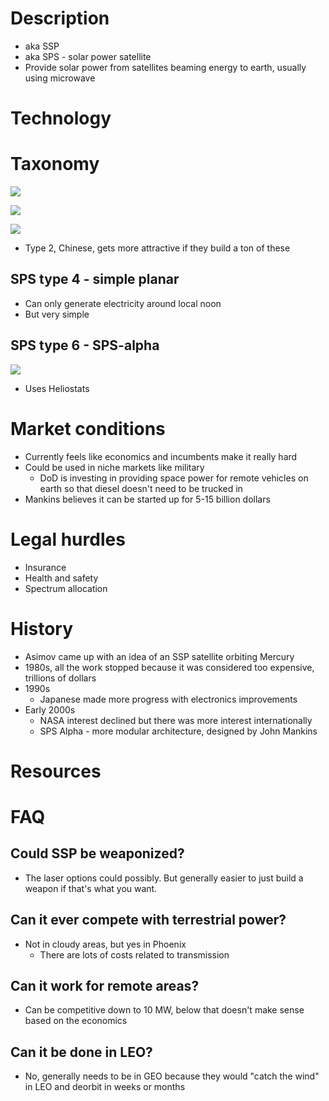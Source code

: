 # Description

-   aka SSP
-   aka SPS - solar power satellite
-   Provide solar power from satellites beaming energy to earth, usually
    using microwave

# Technology

# Taxonomy

![](_resources/Taxonomy/2021-05-25_12-47-33_screenshot.png)

![](_resources/Taxonomy/2021-05-25_12-46-16_screenshot.png)

![](_resources/Taxonomy/2021-05-25_13-11-30_screenshot.png)

-   Type 2, Chinese, gets more attractive if they build a ton of these

## SPS type 4 - simple planar

-   Can only generate electricity around local noon
-   But very simple

## SPS type 6 - SPS-alpha

![](_resources/Taxonomy/2021-05-25_13-09-28_screenshot.png)

-   Uses Heliostats

# Market conditions

-   Currently feels like economics and incumbents make it really hard
-   Could be used in niche markets like military
    -   DoD is investing in providing space power for remote vehicles on
        earth so that diesel doesn't need to be trucked in
-   Mankins believes it can be started up for 5-15 billion dollars

# Legal hurdles

-   Insurance
-   Health and safety
-   Spectrum allocation

# History

-   Asimov came up with an idea of an SSP satellite orbiting Mercury
-   1980s, all the work stopped because it was considered too expensive,
    trillions of dollars
-   1990s
    -   Japanese made more progress with electronics improvements
-   Early 2000s
    -   NASA interest declined but there was more interest
        internationally
    -   SPS Alpha - more modular architecture, designed by John Mankins

# Resources

# FAQ

## Could SSP be weaponized?

-   The laser options could possibly. But generally easier to just build
    a weapon if that's what you want.

## Can it ever compete with terrestrial power?

-   Not in cloudy areas, but yes in Phoenix
    -   There are lots of costs related to transmission

## Can it work for remote areas?

-   Can be competitive down to 10 MW, below that doesn't make sense
    based on the economics

## Can it be done in LEO?

-   No, generally needs to be in GEO because they would "catch the wind"
    in LEO and deorbit in weeks or months
